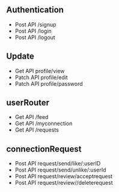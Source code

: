 ## Authentication
- Post API /signup
- Post API /login
- Post API /logout

## Update 

- Get API profile/view
- Patch API profile/edit
- Patch API profile/password

## userRouter
- Get API /feed
- Get API /myconnection
- Get API /requests

## connectionRequest
- Post API request/send/like/:userID
- Post API request/send/unlike/:userId
- Post API request/review/acceptrequest
-  Post API request/review//deleterequest